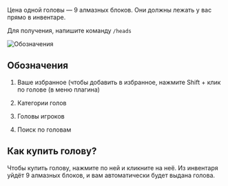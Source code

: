 Цена одной головы — 9 алмазных блоков. Они должны лежать у вас прямо в инвентаре.

Для получения, напишите команду ``/heads``

![Обозначения](https://i.imgur.com/UFazdHK.png)

## Обозначения

1. Ваше избранное (чтобы добавить в избранное, нажмите Shift + клик по голове (в меню плагина)

2. Категории голов

3. Головы игроков

4. Поиск по головам

## Как купить голову?

Чтобы купить голову, нажмите по ней и кликните на неё. Из инвентаря уйдёт 9 алмазных блоков, и вам автоматически будет выдана голова.
